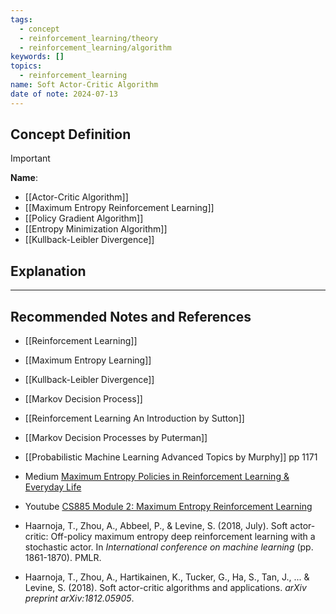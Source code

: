 ```yaml
---
tags:
  - concept
  - reinforcement_learning/theory
  - reinforcement_learning/algorithm
keywords: []
topics:
  - reinforcement_learning
name: Soft Actor-Critic Algorithm
date of note: 2024-07-13
---
```


## Concept Definition

>[!important]
>**Name**: 





- [[Actor-Critic Algorithm]]
- [[Maximum Entropy Reinforcement Learning]]
- [[Policy Gradient Algorithm]]
- [[Entropy Minimization Algorithm]]
- [[Kullback-Leibler Divergence]]


## Explanation





-----------
##  Recommended Notes and References


- [[Reinforcement Learning]]
- [[Maximum Entropy Learning]]
- [[Kullback-Leibler Divergence]]
- [[Markov Decision Process]]



- [[Reinforcement Learning An Introduction by Sutton]]
- [[Markov Decision Processes by Puterman]]
- [[Probabilistic Machine Learning Advanced Topics by Murphy]] pp 1171

- Medium [Maximum Entropy Policies in Reinforcement Learning & Everyday Life](https://awjuliani.medium.com/maximum-entropy-policies-in-reinforcement-learning-everyday-life-f5a1cc18d32d)
- Youtube [CS885 Module 2: Maximum Entropy Reinforcement Learning](https://www.youtube.com/watch?v=ZsW0LCPPWHU)
- Haarnoja, T., Zhou, A., Abbeel, P., & Levine, S. (2018, July). Soft actor-critic: Off-policy maximum entropy deep reinforcement learning with a stochastic actor. In _International conference on machine learning_ (pp. 1861-1870). PMLR.
- Haarnoja, T., Zhou, A., Hartikainen, K., Tucker, G., Ha, S., Tan, J., ... & Levine, S. (2018). Soft actor-critic algorithms and applications. _arXiv preprint arXiv:1812.05905_.